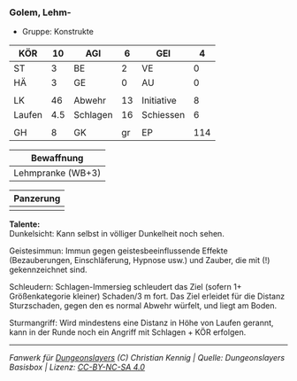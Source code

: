 ### Golem, Lehm-  
- Gruppe: Konstrukte  

| KÖR | 10 | AGI | 6 | GEI | 4 |
| --- | --- | --- | --- | --- | --- |
| ST | 3 | BE | 2 | VE | 0 |
| HÄ | 3 | GE | 0 | AU | 0 |
|  |  |  |  |  |  |
| LK | 46 | Abwehr | 13 | Initiative | 8 |
| Laufen | 4.5 | Schlagen | 16 | Schiessen | 6 |
|  |  |  |  |  |  |
| GH | 8 | GK | gr | EP | 114 |


| Bewaffnung |
| --- |
| Lehmpranke (WB+3) |


| Panzerung |
| --- |
|  |


**Talente:**  
Dunkelsicht: Kann selbst in völliger Dunkelheit noch sehen.

Geistesimmun: Immun gegen geistesbeeinflussende Effekte (Bezauberungen, Einschläferung, Hypnose usw.) und Zauber, die mit (!) gekennzeichnet sind.

Schleudern: Schlagen-Immersieg schleudert das Ziel (sofern 1+ Größenkategorie kleiner) Schaden/3 m fort. Das Ziel erleidet für die Distanz Sturzschaden, gegen den es normal Abwehr würfelt, und liegt am Boden.

Sturmangriff: Wird mindestens eine Distanz in Höhe von Laufen gerannt, kann in der Runde noch ein Angriff mit Schlagen + KÖR erfolgen.





___
*Fanwerk für [Dungeonslayers](https://www.dungeonslayers.net/) (C) Christian Kennig | Quelle: Dungeonslayers Basisbox | Lizenz: [CC-BY-NC-SA 4.0](https://creativecommons.org/licenses/by-nc-sa/4.0/deed.de)*